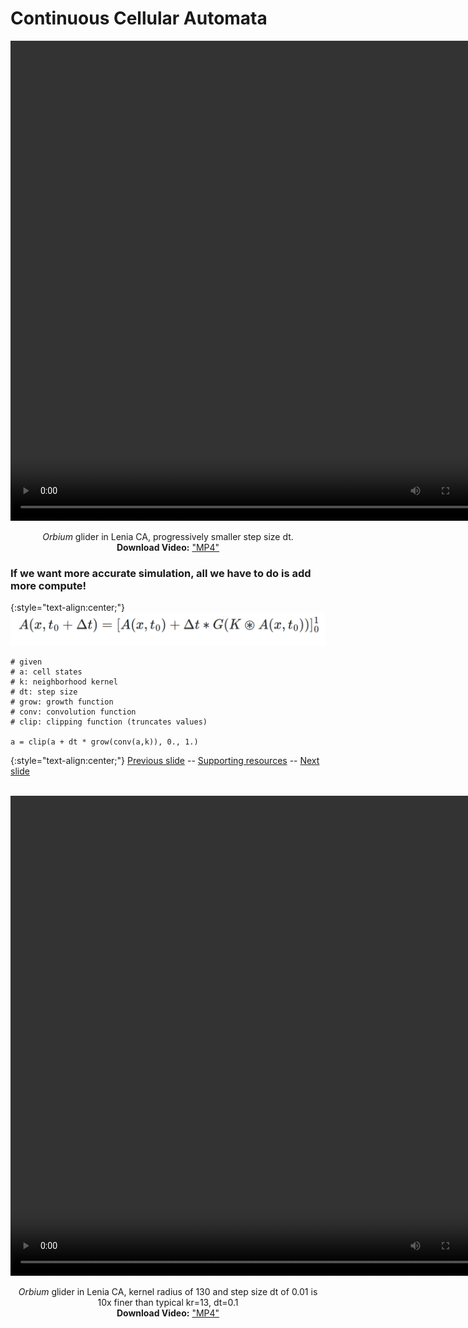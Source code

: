 # Continuous Cellular Automata 

<div align="center">

<!-- 'video for everyone' code snippet from https://camendesign.com/code/video_for_everybody -->
<!-- first try HTML5 playback: if serving as XML, expand `controls` to `controls="controls"` and autoplay likewise -->
<!-- warning: playback does not work on iOS3 if you include the poster attribute! fixed in iOS4.0 -->
<video width="768" height="768" controls>
	<source src="https://raw.githubusercontent.com/riveSunder/fractal_persistence/master/docs/assets/vid1c_orbium_unicaudatus.mp4" type="video/mp4" /><!-- Safari / iOS video    -->
<!-- <source src="__VIDEO__.OGV" type="video/ogg" /><!-- Firefox / Opera / Chrome10 --> -->
	<!-- fallback to Flash: -->
	<object width="768" height="768" type="application/x-shockwave-flash" data="__FLASH__.SWF">
		<!-- Firefox uses the `data` attribute above, IE/Safari uses the param below -->
		<param name="movie" value="__FLASH__.SWF" />
		<param name="flashvars" value="controlbar=over&amp;image=__image__.png&amp;file=https://raw.githubusercontent.com/riveSunder/fractal_persistence/master/docs/assets/vid1c_orbium_unicaudatus.mp4" />
		<!-- fallback image. note the title field below, put the title of the video there -->
		<img src="https://raw.githubusercontent.com/riveSunder/fractal_persistence/master/docs/assets/vid1c_thumbnail.png" width="768" height="768" alt="thumbnail of _Orbium_ glider"
		     title="No video playback capabilities, please download the video below" />
	</object>
</video>
<p>	
  <em>Orbium</em> glider in Lenia CA, progressively smaller step size dt. 
  <br>
  <strong>Download Video:</strong>
	<a href="https://raw.githubusercontent.com/riveSunder/fractal_persistence/master/docs/assets/vid1c_orbium_unicaudatus.mp4">"MP4"</a>
<!-- Open Format:	<a href="__VIDEO__.OGV">"Ogg"</a> -->
</p>

</div>

### If we want more accurate simulation, all we have to do is add more compute!

{:style="text-align:center;"}
![Lenia update equation](https://raw.githubusercontent.com/riveSunder/fractal_persistence/master/docs/assets/lenia_update.png)

```
# given
# a: cell states
# k: neighborhood kernel
# dt: step size
# grow: growth function
# conv: convolution function
# clip: clipping function (truncates values)

a = clip(a + dt * grow(conv(a,k)), 0., 1.)
```

{:style="text-align:center;"}
[Previous slide](https://rivesunder.github.io/fractal_persistence/al24_slide_002) -- [Supporting resources](https://rivesunder.github.io/fractal_persistence) -- [Next slide](https://rivesunder.github.io/fractal_persistence/al24_slide_004)

<br>
<div align="center">

<!-- 'video for everyone' code snippet from https://camendesign.com/code/video_for_everybody -->
<!-- first try HTML5 playback: if serving as XML, expand `controls` to `controls="controls"` and autoplay likewise -->
<!-- warning: playback does not work on iOS3 if you include the poster attribute! fixed in iOS4.0 -->
<video width="768" height="768" controls>
	<source src="https://raw.githubusercontent.com/riveSunder/fractal_persistence/master/docs/assets/vid1b_orbium_unicaudatus.mp4" type="video/mp4" /><!-- Safari / iOS video    -->
<!-- <source src="__VIDEO__.OGV" type="video/ogg" /><!-- Firefox / Opera / Chrome10 --> -->
	<!-- fallback to Flash: -->
	<object width="768" height="768" type="application/x-shockwave-flash" data="__FLASH__.SWF">
		<!-- Firefox uses the `data` attribute above, IE/Safari uses the param below -->
		<param name="movie" value="__FLASH__.SWF" />
		<param name="flashvars" value="controlbar=over&amp;image=__image__.png&amp;file=https://raw.githubusercontent.com/riveSunder/fractal_persistence/master/assets/vid1b_orbium_unicaudatus.mp4" />
		<!-- fallback image. note the title field below, put the title of the video there -->
		<img src="https://raw.githubusercontent.com/riveSunder/fractal_persistence/master/docs/assets/vid1b_thumbnail.png" width="768" height="768" alt="thumbnail of _Orbium_ glider"
		     title="No video playback capabilities, please download the video below" />
	</object>
</video>
<p>	
  <em>Orbium</em> glider in Lenia CA, kernel radius of 130 and step size dt of 0.01 is 10x finer than typical kr=13, dt=0.1
  <br>
  <strong>Download Video:</strong>
	<a href="https://raw.githubusercontent.com/riveSunder/fractal_persistence/master/assets/vid1b_orbium_unicaudatus.mp4">"MP4"</a>
<!-- Open Format:	<a href="__VIDEO__.OGV">"Ogg"</a> -->
</p>

</div>
